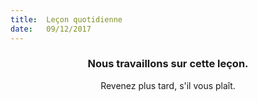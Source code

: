 ```yaml
---
title:  Leçon quotidienne
date:   09/12/2017
---
```


### <center>Nous travaillons sur cette leçon.</center>
<center>Revenez plus tard, s'il vous plaît.</center>